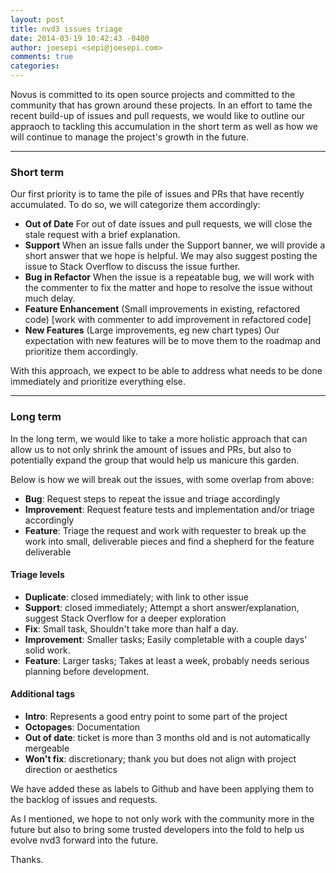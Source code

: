 ```yaml
---
layout: post
title: nvd3 issues triage
date: 2014-03-19 10:42:43 -0400
author: joesepi <sepi@joesepi.com>
comments: true
categories:
---
```


Novus is committed to its open source projects and committed to the community that has grown around these projects. In an effort to tame the recent build-up of issues and pull requests, we would like to outline our appraoch to tackling this accumulation in the short term as well as how we will continue to manage the project's growth in the future.

---
### Short term

Our first priority is to tame the pile of issues and PRs that have recently accumulated. To do so, we will categorize them accordingly:

- **Out of Date**
  For out of date issues and pull requests, we will close the stale request with a brief explanation.
- **Support**
  When an issue falls under the Support banner, we will provide a short answer that we hope is helpful. We may also suggest posting the issue to Stack Overflow to discuss the issue further.
- **Bug in Refactor**
  When the issue is a repeatable bug, we will work with the commenter to fix the matter and hope to resolve the issue without much delay.
- **Feature Enhancement** (Small improvements in existing, refactored code)
  [work with commenter to add improvement in refactored code]
- **New Features** (Large improvements, eg new chart types)
  Our expectation with new features will be to move them to the roadmap and prioritize them accordingly.

With this approach, we expect to be able to address what needs to be done immediately and prioritize everything else.

---
### Long term

In the long term, we would like to take a more holistic approach that can allow us to not only shrink the amount of issues and PRs, but also to potentially expand the group that would help us manicure this garden.

Below is how we will break out the issues, with some overlap from above:

- **Bug**: Request steps to repeat the issue and triage accordingly
- **Improvement**: Request feature tests and implementation and/or triage accordingly
- **Feature**: Triage the request and work with requester to break up the work into small, deliverable pieces and find a shepherd for the feature deliverable

#### Triage levels
- **Duplicate**: closed immediately; with link to other issue
- **Support**: closed immediately; Attempt a short answer/explanation, suggest Stack Overflow for a deeper exploration
- **Fix**: Small task, Shouldn't take more than half a day.
- **Improvement**: Smaller tasks; Easily completable with a couple days' solid work.
- **Feature**: Larger tasks; Takes at least a week, probably needs serious planning before development.

#### Additional tags
- **Intro**: Represents a good entry point to some part of the project
- **Octopages**: Documentation
- **Out of date**: ticket is more than 3 months old and is not automatically mergeable
- **Won't fix**: discretionary; thank you but does not align with project direction or aesthetics

We have added these as labels to Github and have been applying them to the backlog of issues and requests.

As I mentioned, we hope to not only work with the community more in the future but also to bring some trusted developers into the fold to help us evolve nvd3 forward into the future.

Thanks.
